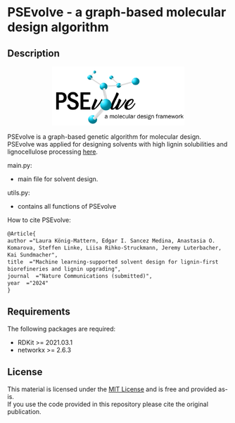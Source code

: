 # PSEvolve - a graph-based molecular design algorithm


## Description
<p align="center">
<img src="./auxil/PSEvolve_logo.png" width="300">
</p>

PSEvolve is a graph-based genetic algorithm for molecular design. <br /> 
PSEvolve was applied for designing solvents with high lignin solubilities and lignocellulose processing [here](https://github.com/koenigmattern/PSEvolve_lignin_solvents).


main.py:
- main file for solvent design. 

utils.py:
- contains all functions of PSEvolve

How to cite PSEvolve:

```
@Article{
author ="Laura König-Mattern, Edgar I. Sancez Medina, Anastasia O. Komarova, Steffen Linke, Liisa Rihko-Struckmann, Jeremy Luterbacher, Kai Sundmacher",
title  ="Machine learning-supported solvent design for lignin-first biorefineries and lignin upgrading",
journal  ="Nature Communications (submitted)",
year  ="2024"
}
```
## Requirements

The following packages are required:

- RDKit >= 2021.03.1
- networkx >= 2.6.3


## License 

This material is licensed under the [MIT License](LICENSE) and is free and provided as-is. <br />
If you use the code provided in this repository please cite the original publication.